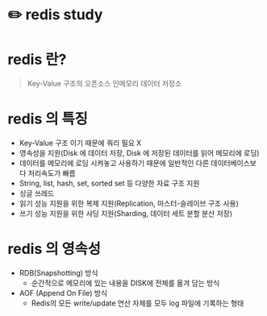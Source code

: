 # ✏️ redis study

redis 란?
=========
> Key-Value 구조의 오픈소스 인메모리 데이터 저장소   
   
         
   
redis 의 특징
=============
* Key-Value 구조 이기 때문에 쿼리 필요 X
* 영속성을 지원(Disk 에 데이터 저장, Disk 에 저장된 데이터를 읽어 메모리에 로딩)
* 데이터를 메모리에 로딩 시켜놓고 사용하기 때문에 일반적인 다른 데이터베이스보다 처리속도가 빠름
* String, list, hash, set, sorted set 등 다양한 자료 구조 지원
* 싱글 쓰레드 
* 읽기 성능 지원을 위한 복제 지원(Replication, 마스터-슬레이브 구조 사용)
* 쓰기 성능 지원을 위한 샤딩 지원(Sharding, 데이터 세트 분할 분산 저장)   


redis 의 영속성
===============
* RDB(Snapshotting) 방식
   + 순간적으로 메모리에 있는 내용을 DISK에 전체를 옮겨 담는 방식
* AOF (Append On File) 방식
   + Redis의 모든 write/update 연산 자체를 모두 log 파일에 기록하는 형태
